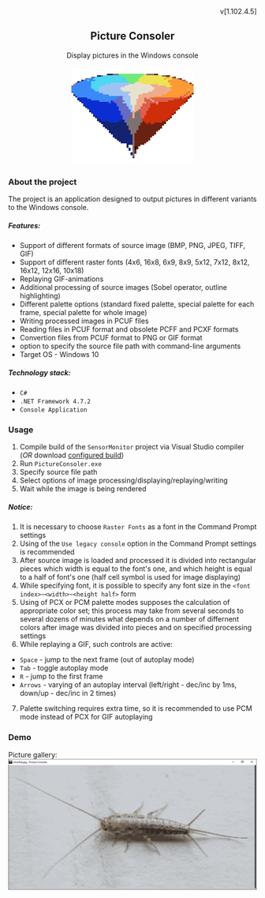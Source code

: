 <div align="center">
  <p align="right">v[1.102.4.5]</p>
  <h2 align="center">Picture Consoler</h2>
  <p align="center">Display pictures in the Windows console</p>
</div>

<div align="center">
  <img src="https://github.com/Melyohin-AA/PictureConsoler/raw/master/_ReadmeFiles/main.png" alt="main">
</div>


### About the project

The project is an application designed to output pictures in different variants to the Windows console.

##### Features:
* Support of different formats of source image (BMP, PNG, JPEG, TIFF, GIF)
* Support of different raster fonts (4x6, 16x8, 6x9, 8x9, 5x12, 7x12, 8x12, 16x12, 12x16, 10x18)
* Replaying GIF-animations
* Additional processing of source images (Sobel operator, outline highlighting)
* Different palette options (standard fixed palette, special palette for each frame, special palette for whole image)
* Writing processed images in PCUF files
* Reading files in PCUF format and obsolete PCFF and PCXF formats
* Convertion files from PCUF format to PNG or GIF format
* option to specify the source file path with command-line arguments
* Target OS - Windows 10

##### Technology stack:
* `C#`
* `.NET Framework 4.7.2`
* `Console Application`


### Usage

1. Compile build of the `SensorMonitor` project via Visual Studio compiler (*OR* download [configured build](https://drive.google.com/file/d/1kOY1syEP82-f2W1pyNbwSb1MWq62hlPd/view?usp=sharing))
2. Run `PictureConsoler.exe`
3. Specify source file path
4. Select options of image processing/displaying/replaying/writing
5. Wait while the image is being rendered

##### Notice:
1. It is necessary to choose `Raster Fonts` as a font in the Command Prompt settings
2. Using of the `Use legacy console` option in the Command Prompt settings is recommended
3. After source image is loaded and processed it is divided into rectangular pieces which width is equal to the font's one, and which height is equal to a half of font's one (half cell symbol is used for image displaying)
4. While specifying font, it is possible to specify any font size in the `<font index>~<width>~<height half>` form
5. Using of PCX or PCM palette modes supposes the calculation of appropriate color set; this process may take from several seconds to several dozens of minutes what depends on a number of differnent colors after image was divided into pieces and on specified processing settings
6. While replaying a GIF, such controls are active:
  * `Space` - jump to the next frame (out of autoplay mode)
  * `Tab` - toggle autoplay mode
  * `R` - jump to the first frame
  * `Arrows` - varying of an autoplay interval (left/right - dec/inc by 1ms, down/up - dec/inc in 2 times)
7. Palette switching requires extra time, so it is recommended to use PCM mode instead of PCX for GIF autoplaying

### Demo

Picture gallery:<br/>
[![Demo](https://github.com/Melyohin-AA/PictureConsoler/raw/master/_ReadmeFiles/product-screenshot.png)](https://drive.google.com/drive/folders/14Gxi2ahGzbZTBQqTF1I1Mo_9dbcLqTxh)
